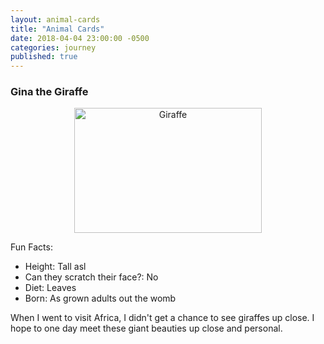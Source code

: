 ```yaml
---
layout: animal-cards
title: "Animal Cards"
date: 2018-04-04 23:00:00 -0500
categories: journey
published: true
---
```

<!DOCTYPE html>
<html>
<head>
	<meta charset="utf-8">
    <link href="/css/styles.css" rel="stylesheet">
</head>
<body>
	<div class="card">
		<!-- your favorite animal's name goes here -->
		<h3>Gina the Giraffe</h3>
		<!-- your favorite animal's image goes here -->
		<center><img width=300px height=200px src="https://d1o50x50snmhul.cloudfront.net/wp-content/uploads/2015/09/abw267-1200x800.jpg" alt="Giraffe"></center>
		<div class="facts">
			<!-- your favorite animal's interesting fact goes here -->
			<p class="fun-facts">Fun Facts:</p>
			<ul>
				<!-- your favorite animal's list items go here -->
				<li><span>Height</span>: Tall asl </li>
				<li><span>Can they scratch their face?</span>: No</li>
				<li><span>Diet</span>: Leaves</li>
				<li><span>Born</span>: As grown adults out the womb</li>
			</ul>
			<!-- your favorite animal's description goes here -->
			<p>When I went to visit Africa, I didn't get a chance to see giraffes up close. I hope to one day meet these giant beauties up close and personal. </p>
		</div>
	</div>
</body>
</html>
